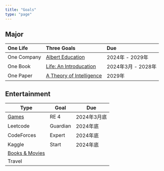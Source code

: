 ```yaml
---
title: "Goals"
type: "page"
---
```


## Major

|One Life    | Three Goals                                 | Due |
|:----------|:---------------------------------------------|:--------|
|One Company | [Albert Education](http://albert.education) | 2024年 - 2029年 |
|One Book    | [Life: An Introducation](./life)            | 2024年3月 - 2028年 |
|One Paper   | [A Theory of Intelligence](./ai)            | 2029年 |

## Entertainment

|Type                       | Goal            | Due |
|---------------------------|-----------------|--------|
| [Games](/games)           | RE 4           | 2024年3月底 |
| Leetcode                  | Guardian        | 2024年底 |
| CodeForces                | Expert          | 2024年底 |
| Kaggle                    | Start           | 2024年底 |
| [Books & Movies](/books)  |            |  |
| Travel                    |            |  |
